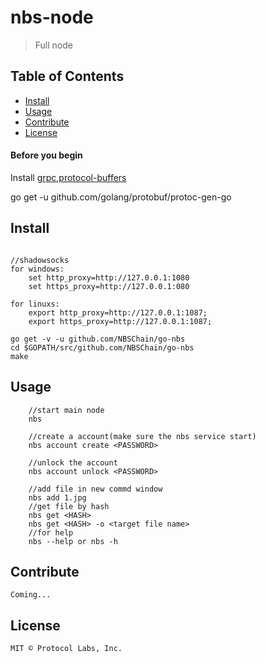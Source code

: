# nbs-node

> Full node

## Table of Contents

- [Install](#install)
- [Usage](#usage)
- [Contribute](#contribute)
- [License](#license)


#### Before you begin
Install [grpc](https://grpc.io/docs/quickstart/go.html),[protocol-buffers](https://developers.google.com/protocol-buffers/)

go get -u github.com/golang/protobuf/protoc-gen-go

## Install
```

//shadowsocks
for windows:
	set http_proxy=http://127.0.0.1:1080
	set https_proxy=http://127.0.0.1:080
	
for linuxs:
	export http_proxy=http://127.0.0.1:1087;
	export https_proxy=http://127.0.0.1:1087;

go get -v -u github.com/NBSChain/go-nbs
cd $GOPATH/src/github.com/NBSChain/go-nbs
make
```

## Usage
```
    //start main node
    nbs
    
    //create a account(make sure the nbs service start)
    nbs account create <PASSWORD>
    
    //unlock the account
    nbs account unlock <PASSWORD>
    
    //add file in new commd window
    nbs add 1.jpg
    //get file by hash
    nbs get <HASH>
    nbs get <HASH> -o <target file name>
    //for help
    nbs --help or nbs -h
```
## Contribute
    Coming...
## License
    MIT © Protocol Labs, Inc.